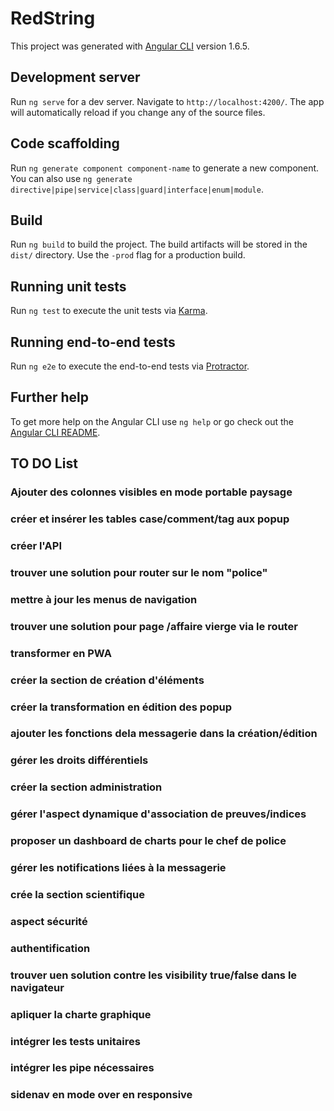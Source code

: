 # RedString

This project was generated with [Angular CLI](https://github.com/angular/angular-cli) version 1.6.5.

## Development server

Run `ng serve` for a dev server. Navigate to `http://localhost:4200/`. The app will automatically reload if you change any of the source files.

## Code scaffolding

Run `ng generate component component-name` to generate a new component. You can also use `ng generate directive|pipe|service|class|guard|interface|enum|module`.

## Build

Run `ng build` to build the project. The build artifacts will be stored in the `dist/` directory. Use the `-prod` flag for a production build.

## Running unit tests

Run `ng test` to execute the unit tests via [Karma](https://karma-runner.github.io).

## Running end-to-end tests

Run `ng e2e` to execute the end-to-end tests via [Protractor](http://www.protractortest.org/).

## Further help

To get more help on the Angular CLI use `ng help` or go check out the [Angular CLI README](https://github.com/angular/angular-cli/blob/master/README.md).

## TO DO List

### Ajouter des colonnes visibles en mode portable paysage
### créer et insérer les tables case/comment/tag aux popup
### créer l'API
### trouver une solution pour router sur le nom "police"
### mettre à jour les menus de navigation
### trouver une solution pour page /affaire vierge via le router
### transformer en PWA
### créer la section de création d'éléments
### créer la transformation en édition des popup
### ajouter les fonctions dela messagerie dans la création/édition
### gérer les droits différentiels
### créer la section administration
### gérer l'aspect dynamique d'association de preuves/indices
### proposer un dashboard de charts pour le chef de police
### gérer les notifications liées à la messagerie
### crée la section scientifique
### aspect sécurité
### authentification
### trouver uen solution contre les visibility true/false dans le navigateur
### apliquer la charte graphique
### intégrer les tests unitaires
### intégrer les pipe nécessaires
### sidenav en mode over en responsive

